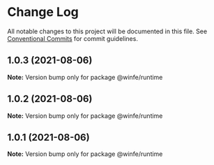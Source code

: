 # Change Log

All notable changes to this project will be documented in this file.
See [Conventional Commits](https://conventionalcommits.org) for commit guidelines.

## 1.0.3 (2021-08-06)

**Note:** Version bump only for package @winfe/runtime





## 1.0.2 (2021-08-06)

**Note:** Version bump only for package @winfe/runtime





## 1.0.1 (2021-08-06)

**Note:** Version bump only for package @winfe/runtime
